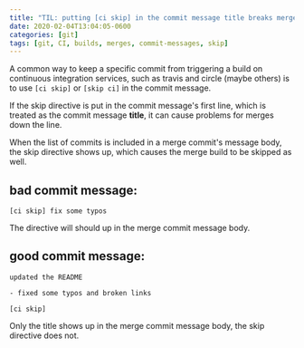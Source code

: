 ```yaml
---
title: "TIL: putting [ci skip] in the commit message title breaks merge builds"
date: 2020-02-04T13:04:05-0600
categories: [git]
tags: [git, CI, builds, merges, commit-messages, skip]
---
```


A common way to keep a specific commit from triggering a build on continuous integration services, such as travis and circle (maybe others) is to use `[ci skip]` or `[skip ci]` in the commit message.

If the skip directive is put in the commit message's first line, which is treated as the commit message **title**, it can cause problems for merges down the line.

When the list of commits is included in a merge commit's message body, the skip directive shows up, which causes the merge build to be skipped as well.

## bad commit message:

``` text
[ci skip] fix some typos
```

The directive will should up in the merge commit message body.


## good commit message:

``` text
updated the README

- fixed some typos and broken links

[ci skip]
```

Only the title shows up in the merge commit message body, the skip directive does not.

